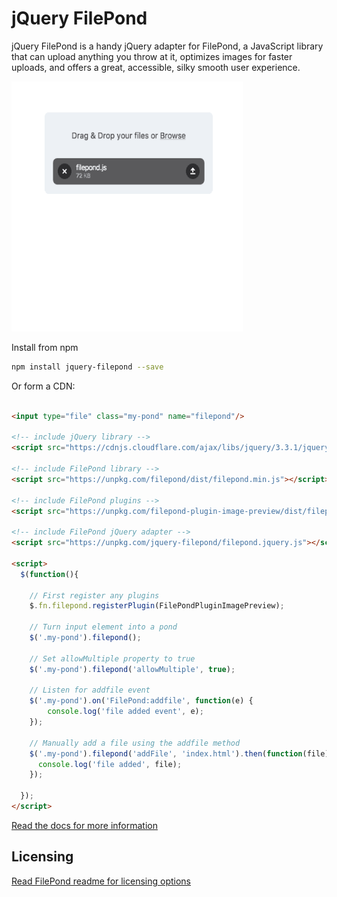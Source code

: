 # jQuery FilePond

jQuery FilePond is a handy jQuery adapter for FilePond, a JavaScript library that can upload anything you throw at it, optimizes images for faster uploads, and offers a great, accessible, silky smooth user experience.

<img src="https://github.com/pqina/filepond-github-assets/blob/master/filepond-animation-01.gif" width="370" height="400" alt=""/>

Install from npm

```bash
npm install jquery-filepond --save
```

Or form a CDN:

```html

<input type="file" class="my-pond" name="filepond"/>

<!-- include jQuery library -->
<script src="https://cdnjs.cloudflare.com/ajax/libs/jquery/3.3.1/jquery.js"></script>

<!-- include FilePond library -->
<script src="https://unpkg.com/filepond/dist/filepond.min.js"></script>

<!-- include FilePond plugins -->
<script src="https://unpkg.com/filepond-plugin-image-preview/dist/filepond-plugin-image-preview.min.js"></script>

<!-- include FilePond jQuery adapter -->
<script src="https://unpkg.com/jquery-filepond/filepond.jquery.js"></script>

<script>
  $(function(){
  
    // First register any plugins
    $.fn.filepond.registerPlugin(FilePondPluginImagePreview);

    // Turn input element into a pond
    $('.my-pond').filepond();

    // Set allowMultiple property to true
    $('.my-pond').filepond('allowMultiple', true);
  
    // Listen for addfile event
    $('.my-pond').on('FilePond:addfile', function(e) {
        console.log('file added event', e);
    });

    // Manually add a file using the addfile method
    $('.my-pond').filepond('addFile', 'index.html').then(function(file){
      console.log('file added', file);
    });
  
  });
</script>
```

[Read the docs for more information](https://pqina.nl/filepond/docs/)

## Licensing

[Read FilePond readme for licensing options](https://github.com/pqina/filepond#license)
